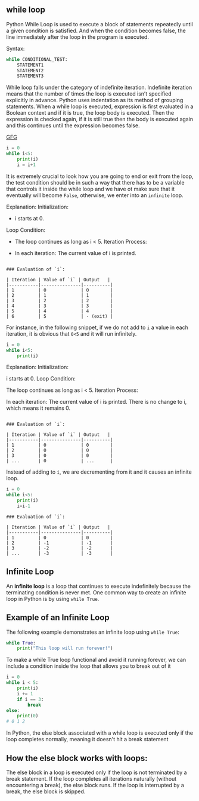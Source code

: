 ## while loop

Python While Loop is used to execute a block of statements repeatedly until a given condition is satisfied. And when the condition becomes false, the line immediately after the loop in the program is executed.

Syntax:

```py
while CONDITIONAL_TEST:
    STATEMENT1
    STATEMENT2
    STATEMENT3
```

While loop falls under the category of indefinite iteration. Indefinite iteration means that the number of times the loop is executed isn’t specified explicitly in advance.
Python uses indentation as its method of grouping statements. When a while loop is executed, expression is first evaluated in a Boolean context and if it is true, the loop body is executed. Then the expression is checked again, if it is still true then the body is executed again and this continues until the expression becomes false.

[GFG](https://www.geeksforgeeks.org/batch/python-foundation-sp-april/track/Python-Foundation-Loops/article/NjcyMw%3D%3D)

```py
i = 0
while i<5:
    print(i)
    i = i+1
```

It is extremely crucial to look how you are going to end or exit from the loop, the test condition should be in such a way that there has to be a variable that controls it inside the while loop and we have ot make sure that it eventually will become `False`, otherwise, we enter into an `infinite` loop.

Explanation:
Initialization:

- i starts at 0.

Loop Condition:

- The loop continues as long as i < 5.
  Iteration Process:

- In each iteration:
  The current value of i is printed.

```table

### Evaluation of `i`:

| Iteration | Value of `i` | Output   |
|-----------|---------------|----------|
| 1         | 0             | 0        |
| 2         | 1             | 1        |
| 3         | 2             | 2        |
| 4         | 3             | 3        |
| 5         | 4             | 4        |
| 6         | 5             | - (exit) |

```

For instance, in the following snippet, if we do not add to `i` a value in each iteration, it is obvious that `0<5` and it will run infinitely.

```py
i = 0
while i<5:
    print(i)
```

Explanation:
Initialization:

i starts at 0.
Loop Condition:

The loop continues as long as i < 5.
Iteration Process:

In each iteration:
The current value of i is printed.
There is no change to i, which means it remains 0.

```table

### Evaluation of `i`:

| Iteration | Value of `i` | Output   |
|-----------|---------------|----------|
| 1         | 0             | 0        |
| 2         | 0             | 0        |
| 3         | 0             | 0        |
| ...       | 0             | ...      |

```

Instead of adding to `i`, we are decrementing from it and it causes an infinite loop.

```py
i = 0
while i<5:
    print(i)
    i=i-1
```

```table
### Evaluation of `i`:

| Iteration | Value of `i` | Output   |
|-----------|---------------|----------|
| 1         | 0             | 0        |
| 2         | -1            | -1       |
| 3         | -2            | -2       |
| ...       | -3            | -3       |

```

## Infinite Loop

An **infinite loop** is a loop that continues to execute indefinitely because the terminating condition is never met. One common way to create an infinite loop in Python is by using `while True`.

## Example of an Infinite Loop

The following example demonstrates an infinite loop using `while True`:

```python
while True:
    print("This loop will run forever!")
```

To make a while True loop functional and avoid it running forever, we can include a condition inside the loop that allows you to break out of it

```py
i = 0
while i < 5:
    print(i)
    i += 1
    if i == 3:
        break
else:
    print(0)
# 0 1 2
```

In Python, the else block associated with a while loop is executed only if the loop completes normally, meaning it doesn't hit a break statement

## How the else block works with loops:

The else block in a loop is executed only if the loop is not terminated by a break statement.
If the loop completes all iterations naturally (without encountering a break), the else block runs.
If the loop is interrupted by a break, the else block is skipped.
